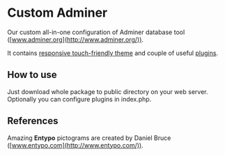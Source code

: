 Custom Adminer
==============

Our custom all-in-one configuration of Adminer database tool ([www.adminer.org](http://www.adminer.org/)).

It contains [responsive touch-friendly theme](https://github.com/pematon/adminer-theme) and couple of useful [plugins](https://github.com/pematon/adminer-plugins).

## How to use
Just download whole package to public directory on your web server. Optionally you can configure plugins in index.php.

## References
Amazing **Entypo** pictograms are created by Daniel Bruce ([www.entypo.com](http://www.entypo.com/)).
